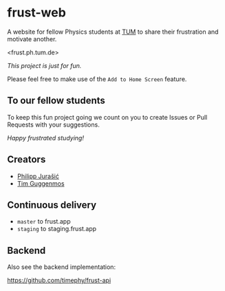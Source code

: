# frust-web

A website for fellow Physics students at [TUM](https://www.tum.de) to share their frustration and motivate another.

<frust.ph.tum.de>

_This project is just for fun._

Please feel free to make use of the `Add to Home Screen` feature.

## To our fellow students

To keep this fun project going we count on you to create Issues or Pull Requests with your suggestions.

_Happy frustrated studying!_

## Creators

- [Philipp Jurašić](https://github.com/missing-user)
- [Tim Guggenmos](https://github.com/timephy)

## Continuous delivery

- `master` to frust.app
- `staging` to staging.frust.app

## Backend

Also see the backend implementation:

<https://github.com/timephy/frust-api>
